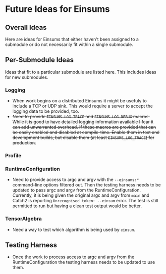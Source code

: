 # Future Ideas for Einsums

## Overall Ideas

Here are ideas for Einsums that either haven't been assigned to a submodule or
do not necessarily fit within a single submodule.

## Per-Submodule Ideas

Ideas that fit to a particular submodule are listed here. This includes ideas for
new submodules.

### Logging

* When work begins on a distributed Einsums it might be usefuly to include a TCP or UDP sink.
  This would require a server to accept the logging data to be provided, too.
* ~~Need to provide `EINSUMS_LOG_TRACE` and `EINSUMS_LOG_DEBUG` macros. While it is good to have
  detailed logging information available I fear it can add unwarranted overhead. If these macros
  are provided that can be easily enabled and disabled at compile-time. Enable them in
  test and development builds, but disable them (at least `EINSUMS_LOG_TRACE`) for production.~~

### Profile

### RuntimeConfiguration

* Need to provide access to argc and argv with the `--einsums:*` command-line options
  filtered out. Then the testing harness needs to be updated to pass argc
  and argv from the RuntimeConfiguration. Currently, it is being given the original
  argc and argv from `main` and Catch2 is reporting `Unrecognised token: --einsum`
  error. The test is still permitted to run but having a clean test output would be better.

### TensorAlgebra

* Need a way to test which algorithm is being used by `einsum`.

## Testing Harness

* Once the work to process access to argc and argv from the RuntimeConfiguration the
  testing harness needs to be updated to use them.
